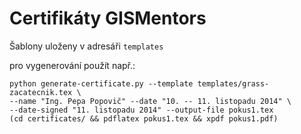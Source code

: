 Certifikáty GISMentors
======================
Šablony uloženy v adresáři `templates`

pro vygenerování použít např.:

    python generate-certificate.py --template templates/grass-zacatecnik.tex \
    --name "Ing. Pepa Popovič" --date "10. -- 11. listopadu 2014" \
    --date-signed "11. listopadu 2014" --output-file pokus1.tex
    (cd certificates/ && pdflatex pokus1.tex && xpdf pokus1.pdf)
    